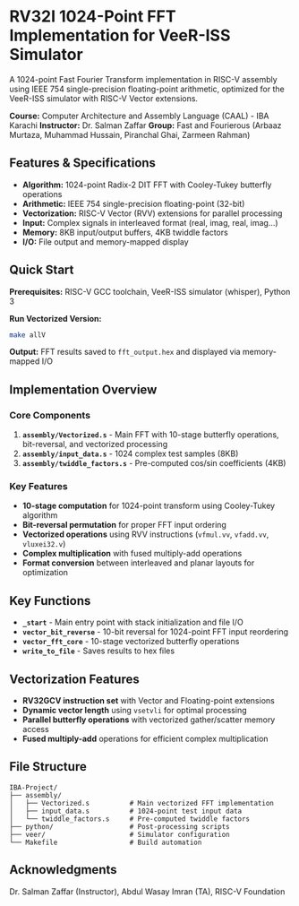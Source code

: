 # RV32I 1024-Point FFT Implementation for VeeR-ISS Simulator

A 1024-point Fast Fourier Transform implementation in RISC-V assembly using IEEE 754 single-precision floating-point arithmetic, optimized for the VeeR-ISS simulator with RISC-V Vector extensions.

**Course:** Computer Architecture and Assembly Language (CAAL) - IBA Karachi
**Instructor:** Dr. Salman Zaffar
**Group:** Fast and Fourierous (Arbaaz Murtaza, Muhammad Hussain, Piranchal Ghai, Zarmeen Rahman)

## Features & Specifications
- **Algorithm:** 1024-point Radix-2 DIT FFT with Cooley-Tukey butterfly operations
- **Arithmetic:** IEEE 754 single-precision floating-point (32-bit)
- **Vectorization:** RISC-V Vector (RVV) extensions for parallel processing
- **Input:** Complex signals in interleaved format (real, imag, real, imag...)
- **Memory:** 8KB input/output buffers, 4KB twiddle factors
- **I/O:** File output and memory-mapped display

## Quick Start

**Prerequisites:** RISC-V GCC toolchain, VeeR-ISS simulator (whisper), Python 3

**Run Vectorized Version:**
```bash
make allV
```

**Output:** FFT results saved to `fft_output.hex` and displayed via memory-mapped I/O

## Implementation Overview

### Core Components
1. **`assembly/Vectorized.s`** - Main FFT with 10-stage butterfly operations, bit-reversal, and vectorized processing
2. **`assembly/input_data.s`** - 1024 complex test samples (8KB)
3. **`assembly/twiddle_factors.s`** - Pre-computed cos/sin coefficients (4KB)

### Key Features
- **10-stage computation** for 1024-point transform using Cooley-Tukey algorithm
- **Bit-reversal permutation** for proper FFT input ordering
- **Vectorized operations** using RVV instructions (`vfmul.vv`, `vfadd.vv`, `vluxei32.v`)
- **Complex multiplication** with fused multiply-add operations
- **Format conversion** between interleaved and planar layouts for optimization

## Key Functions
- **`_start`** - Main entry point with stack initialization and file I/O
- **`vector_bit_reverse`** - 10-bit reversal for 1024-point FFT input reordering
- **`vector_fft_core`** - 10-stage vectorized butterfly operations
- **`write_to_file`** - Saves results to hex files

## Vectorization Features
- **RV32GCV instruction set** with Vector and Floating-point extensions
- **Dynamic vector length** using `vsetvli` for optimal processing
- **Parallel butterfly operations** with vectorized gather/scatter memory access
- **Fused multiply-add** operations for efficient complex multiplication

## File Structure
```
IBA-Project/
├── assembly/
│   ├── Vectorized.s          # Main vectorized FFT implementation
│   ├── input_data.s          # 1024-point test input data
│   └── twiddle_factors.s     # Pre-computed twiddle factors
├── python/                   # Post-processing scripts
├── veer/                     # Simulator configuration
└── Makefile                  # Build automation
```

## Acknowledgments
Dr. Salman Zaffar (Instructor), Abdul Wasay Imran (TA), RISC-V Foundation

